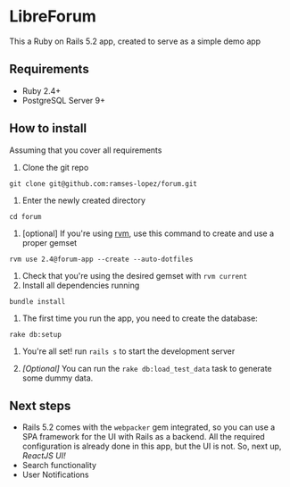 # LibreForum

This a Ruby on Rails 5.2 app, created to serve as a simple demo app

## Requirements

* Ruby 2.4+
* PostgreSQL Server 9+

## How to install

Assuming that you cover all requirements

1. Clone the git repo
```
git clone git@github.com:ramses-lopez/forum.git
```
1. Enter the newly created directory
```
cd forum
```
1. [optional] If you're using [rvm](link), use this command to create and use a proper gemset
```
rvm use 2.4@forum-app --create --auto-dotfiles
```
  1. Check that you're using the desired gemset with `rvm current`
1. Install all dependencies running
```
bundle install
```
1. The first time you run the app, you need to create the database:
```
rake db:setup
```
1. You're all set! run `rails s` to start the development server

1. *[Optional]* You can run the `rake db:load_test_data` task to generate some dummy data.

## Next steps

* Rails 5.2 comes with the `webpacker` gem integrated, so you can use a SPA framework for the UI with Rails as a backend. All the required configuration is already done in this app, but the UI is not. So, next up, *ReactJS UI!*
* Search functionality
* User Notifications
